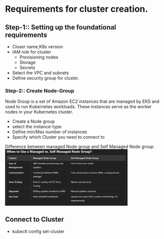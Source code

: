 # Requirements for cluster creation.

## Step-1:: Setting up the foundational requirements
- Cluser name,K8s version
- IAM role for cluster
    - Provisioning nodes
    - Storage
    - Secrets
- Select the VPC and subnets
- Define security group for cluster.

### Step-2:: Create Node-Group
Node Group is a set of Amazon EC2 instances that are managed by EKS and used to run Kubernetes workloads. 
These instances serve as the worker nodes in your Kubernetes cluster.
- Create a Node group
- select the instance-type
- Define min/Max number of instances
- Specify which Cluster you need to connect to

Difference between managed Node group and Self Managed Node group.
<img src="NodeGroups.png" alt="My Image" width="400">

## Connect to Cluster
- kubectl config set-cluster
